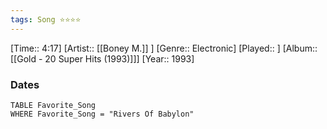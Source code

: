 ```yaml
---
tags: Song ⭐⭐⭐⭐ 
---
```

[Time:: 4:17]
[Artist:: [[Boney M.]] ]
[Genre:: Electronic]
[Played:: ]
[Album:: [[Gold - 20 Super Hits (1993)]]]
[Year:: 1993]
### Dates
````dataview
TABLE Favorite_Song
WHERE Favorite_Song = "Rivers Of Babylon"
````